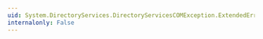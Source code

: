 ```yaml
---
uid: System.DirectoryServices.DirectoryServicesCOMException.ExtendedError
internalonly: False
---
```

